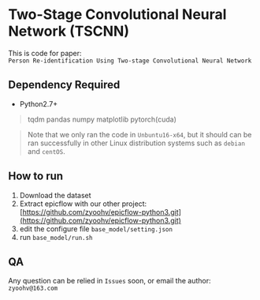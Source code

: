 # Two-Stage Convolutional Neural Network (TSCNN)

This is code for paper:  
`Person Re-identification Using Two-stage Convolutional Neural Network`


## Dependency Required

*   Python2.7+

>   tqdm
>   pandas
>   numpy
>   matplotlib
>   pytorch(cuda)


>   Note that we only ran the code in `Unbuntu16-x64`, but it should can be ran successfully in other Linux distribution systems such as `debian` and `centOS`.

## How to run

1. Download the dataset
2. Extract epicflow with our other project: [https://github.com/zyoohv/epicflow-python3.git](https://github.com/zyoohv/epicflow-python3.git)
3. edit the configure file `base_model/setting.json`
4. run `base_model/run.sh`

## QA

Any question can be relied in `Issues` soon, or email the author: `zyoohv@163.com`